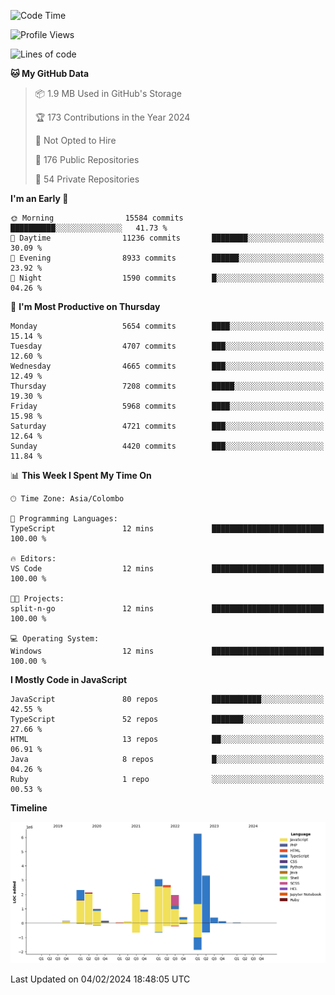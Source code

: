 
<!--START_SECTION:waka-->
![Code Time](http://img.shields.io/badge/Code%20Time-1%2C461%20hrs%2028%20mins-blue)

![Profile Views](http://img.shields.io/badge/Profile%20Views-0-blue)

![Lines of code](https://img.shields.io/badge/From%20Hello%20World%20I%27ve%20Written-27.1%20million%20lines%20of%20code-blue)

**🐱 My GitHub Data** 

> 📦 1.9 MB Used in GitHub's Storage 
 > 
> 🏆 173 Contributions in the Year 2024
 > 
> 🚫 Not Opted to Hire
 > 
> 📜 176 Public Repositories 
 > 
> 🔑 54 Private Repositories 
 > 
**I'm an Early 🐤** 

```text
🌞 Morning                15584 commits       ██████████░░░░░░░░░░░░░░░   41.73 % 
🌆 Daytime                11236 commits       ████████░░░░░░░░░░░░░░░░░   30.09 % 
🌃 Evening                8933 commits        ██████░░░░░░░░░░░░░░░░░░░   23.92 % 
🌙 Night                  1590 commits        █░░░░░░░░░░░░░░░░░░░░░░░░   04.26 % 
```
📅 **I'm Most Productive on Thursday** 

```text
Monday                   5654 commits        ████░░░░░░░░░░░░░░░░░░░░░   15.14 % 
Tuesday                  4707 commits        ███░░░░░░░░░░░░░░░░░░░░░░   12.60 % 
Wednesday                4665 commits        ███░░░░░░░░░░░░░░░░░░░░░░   12.49 % 
Thursday                 7208 commits        █████░░░░░░░░░░░░░░░░░░░░   19.30 % 
Friday                   5968 commits        ████░░░░░░░░░░░░░░░░░░░░░   15.98 % 
Saturday                 4721 commits        ███░░░░░░░░░░░░░░░░░░░░░░   12.64 % 
Sunday                   4420 commits        ███░░░░░░░░░░░░░░░░░░░░░░   11.84 % 
```


📊 **This Week I Spent My Time On** 

```text
🕑︎ Time Zone: Asia/Colombo

💬 Programming Languages: 
TypeScript               12 mins             █████████████████████████   100.00 % 

🔥 Editors: 
VS Code                  12 mins             █████████████████████████   100.00 % 

🐱‍💻 Projects: 
split-n-go               12 mins             █████████████████████████   100.00 % 

💻 Operating System: 
Windows                  12 mins             █████████████████████████   100.00 % 
```

**I Mostly Code in JavaScript** 

```text
JavaScript               80 repos            ███████████░░░░░░░░░░░░░░   42.55 % 
TypeScript               52 repos            ███████░░░░░░░░░░░░░░░░░░   27.66 % 
HTML                     13 repos            ██░░░░░░░░░░░░░░░░░░░░░░░   06.91 % 
Java                     8 repos             █░░░░░░░░░░░░░░░░░░░░░░░░   04.26 % 
Ruby                     1 repo              ░░░░░░░░░░░░░░░░░░░░░░░░░   00.53 % 
```



**Timeline**

![Lines of Code chart](https://raw.githubusercontent.com/ccweerasinghe1994/ccweerasinghe1994/master/assets/bar_graph.png)


 Last Updated on 04/02/2024 18:48:05 UTC
<!--END_SECTION:waka-->
